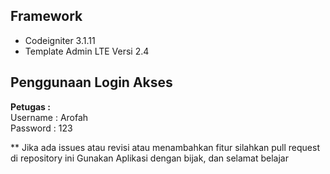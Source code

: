 ## Framework

- Codeigniter 3.1.11
- Template Admin LTE Versi 2.4

## Penggunaan Login Akses

<b>Petugas : </b>
<br/>
Username : Arofah
<br/>
Password : 123

\*\* Jika ada issues atau revisi atau menambahkan fitur silahkan pull request di repository ini
Gunakan Aplikasi dengan bijak, dan selamat belajar
